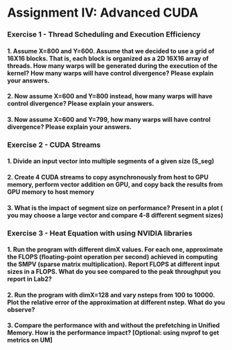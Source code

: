 #  Assignment IV: Advanced CUDA

### Exercise 1 - Thread Scheduling and Execution Efficiency 
#### 1. Assume X=800 and Y=600. Assume that we decided to use a grid of 16X16 blocks. That is, each block is organized as a 2D 16X16 array of threads. How many warps will be generated during the execution of the kernel? How many warps will have control divergence? Please explain your answers.

#### 2. Now assume X=600 and Y=800 instead, how many warps will have control divergence? Please explain your answers.

#### 3. Now assume X=600 and Y=799, how many warps will have control divergence? Please explain your answers.

### Exercise 2 - CUDA Streams
#### 1. Divide an input vector into multiple segments of a given size (S_seg)
#### 2. Create 4 CUDA streams to copy asynchronously from host to GPU memory, perform vector addition on GPU, and copy back the results from GPU memory to host memory
#### 3. What is the impact of segment size on performance? Present in a plot ( you may choose a large vector and compare 4-8 different segment sizes)

### Exercise 3 - Heat Equation with using NVIDIA libraries
#### 1. Run the program with different dimX values. For each one, approximate the FLOPS (floating-point operation per second) achieved in computing the SMPV (sparse matrix multiplication). Report FLOPS at different input sizes in a FLOPS. What do you see compared to the peak throughput you report in Lab2?

#### 2. Run the program with dimX=128 and vary nsteps from 100 to 10000. Plot the relative error of the approximation at different nstep. What do you observe?

#### 3. Compare the performance with and without the prefetching in Unified Memory. How is the performance impact? [Optional: using nvprof to get metrics on UM]

